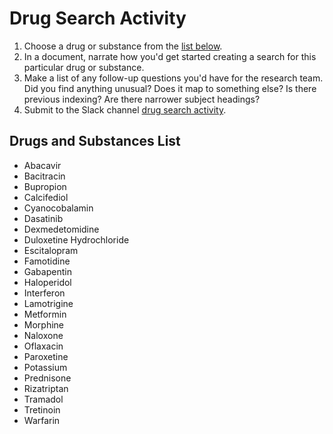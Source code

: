 # Drug Search Activity

<ol>
  <li> Choose a drug or substance from the <a href="#drugs-and-substances-list">list below</a>.</li>
  <li> In a document, narrate how you'd get started creating a search for this particular drug or substance.</li>
  <li> Make a list of any follow-up questions you'd have for the research team. Did you find anything unusual? Does it map to something else? Is there previous indexing? Are there narrower subject headings?</li>
  <li> Submit to the Slack channel <a href="https://srsearching.slack.com/archives/C036WD82JRE">drug search activity</a>.</li>
</ol>



## Drugs and Substances List
<ul>
 <li>Abacavir</li><li>Bacitracin</li><li>Bupropion</li><li>Calcifediol</li><li>Cyanocobalamin</li><li>Dasatinib</li><li>Dexmedetomidine</li><li>Duloxetine Hydrochloride</li><li>Escitalopram</li><li>Famotidine</li><li>Gabapentin</li><li>Haloperidol</li><li>Interferon</li><li>Lamotrigine</li><li>Metformin</li><li>Morphine</li><li>Naloxone</li><li>Oflaxacin</li><li>Paroxetine</li><li>Potassium</li><li>Prednisone</li><li>Rizatriptan</li><li>Tramadol</li><li>Tretinoin</li><li>Warfarin</li>
 </ul>
